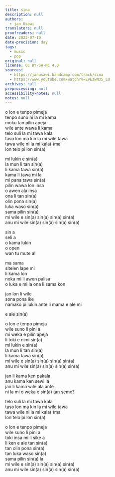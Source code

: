 ```yaml
---
title: sina
description: null
authors:
  - jan Usawi
translators: null
proofreaders: null
date: 2023-07-10
date-precision: day
tags:
  - music
  - pop
original: null
license: CC BY-SA-NC 4.0
sources:
  - https://janusawi.bandcamp.com/track/sina
  - https://www.youtube.com/watch?v=EvEzwN35_LU
archives: null
preprocessing: null
accessibility-notes: null
notes: null
---
```


o lon e tenpo pimeja  \
tenpo suno ni la mi kama  \
moku tan pilin apeja  \
wile ante wawa li kama  \
telo suli la mi tawa kala  \
taso lon ma kin la mi wile tawa  \
tawa wile ni la mi kala( )ma  \
lon telo pi lon sin(a)

mi lukin e sin(a)  \
la mun li tan sin(a)  \
li kama tawa sin(a)  \
kama li tawa mi la  \
mi pana tawa sin(a)  \
pilin wawa lon insa  \
o awen ala insa  \
ona li tan sin(a)  \
olin pona sin(a)  \
luka waso sin(a)  \
sama pilin sin(a)  \
mi wile e sin(a) sin(a) sin(a) sin(a)  \
anu mi wile sin(a) sin(a) sin(a) sin(a)

sin a  \
seli a  \
o kama lukin  \
o open  \
wan tu mute a!

ma sama  \
sitelen lape mi  \
li kama lon  \
noka mi li awen palisa  \
o luka e mi la ona li sama kon

jan lon li wile  \
sona pona ike  \
namako pi lukin ante li mama e ale mi

e ale sin(a)

o lon e tenpo pimeja  \
wile suno li pini a  \
mi weka e pilin apeja  \
li toki e nimi sin(a)  \
mi lukin e sin(a)  \
la mun li tan sin(a)  \
li kama tawa sin(a)  \
mi wile e sin(a) sin(a) sin(a) sin(a)  \
anu mi wile sin(a) sin(a) sin(a) sin(a)

jan li kama ken pakala  \
anu kama ken sewi la  \
jan li kama wile ala ante  \
ni la mi o weka e sin(a) tan seme?

telo suli la mi tawa kala  \
taso lon ma kin la mi wile tawa  \
tawa wile ni la mi kala( )ma  \
lon telo pi lon sin(a)

o lon e tenpo pimeja  \
wile suno li pini a  \
toki insa mi li sike a  \
li ken e ale tan sin(a)  \
tan olin pona sin(a)  \
tan luka waso sin(a)  \
sama pilin sin(a) la  \
mi wile e sin(a) sin(a) sin(a) sin(a)  \
anu mi wile sin(a) sin(a) sin(a) sin(a)

